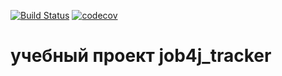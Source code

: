 [![Build Status](https://travis-ci.org/burovytsky/job4j_tracker.svg?branch=master)](https://travis-ci.org/burovytsky/job4j_tracker)
[![codecov](https://codecov.io/gh/burovytsky/job4j_tracker/branch/master/graph/badge.svg)](https://codecov.io/gh/burovytsky/job4j_tracker)
# учебный проект job4j_tracker
